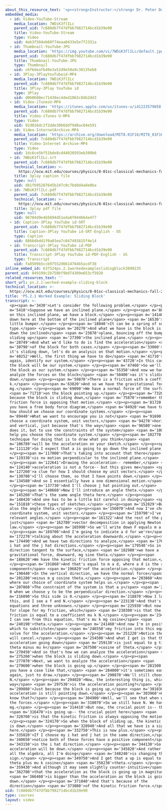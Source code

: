 ```yaml
---
about_this_resource_text: '<p><strong>Instructor:</strong> Dr. Peter Dourmashkin</p>'
embedded_media:
  - id: Video-YouTube-Stream
    media_location: 7WDiK3flILc
    parent_uid: 7c680db7f47dfbb7982714bcd1b39e90
    title: Video-YouTube-Stream
    type: Video
    uid: 4eb3f504eb60f74eaa0433e5e7f2331a
  - id: Thumbnail-YouTube-JPG
    media_location: 'https://img.youtube.com/vi/7WDiK3flILc/default.jpg'
    parent_uid: 7c680db7f47dfbb7982714bcd1b39e90
    title: Thumbnail-YouTube-JPG
    type: Thumbnail
    uid: c6f6deafb49e3a52d9e50a9c30135eb8
  - id: 3Play-3PlayYouTubeid-MP4
    media_location: 7WDiK3flILc
    parent_uid: 7c680db7f47dfbb7982714bcd1b39e90
    title: 3Play-3Play YouTube id
    type: 3Play
    uid: d060688ec71438ec4ded1063c0db2dd3
  - id: Video-iTunesU-MP4
    media_location: 'https://itunes.apple.com/us/itunes-u/id1223579658'
    parent_uid: 7c680db7f47dfbb7982714bcd1b39e90
    title: Video-iTunes U-MP4
    type: Video
    uid: 92d016dc2f2dde3066ddf9d8ac04e591
  - id: Video-InternetArchive-MP4
    media_location: 'https://archive.org/download/MIT8.01F16/MIT8_01F16_W02PS01v01_360p.mp4'
    parent_uid: 7c680db7f47dfbb7982714bcd1b39e90
    title: Video-Internet Archive-MP4
    type: Video
    uid: 1dc6ce5bf51bde8cd44020593eb399b6
  - id: 7WDiK3flILc.srt
    parent_uid: 7c680db7f47dfbb7982714bcd1b39e90
    technical_location: >-
      https://ocw.mit.edu/courses/physics/8-01sc-classical-mechanics-fall-2016/week-2-newtons-laws/ps.2.1-worked-example-sliding-block/ps.2.1-worked-example-sliding-block/7WDiK3flILc.srt
    title: 3play caption file
    type: null
    uid: d81f695287645b247c0c7bddd4a8e0ba
  - id: 7WDiK3flILc.pdf
    parent_uid: 7c680db7f47dfbb7982714bcd1b39e90
    technical_location: >-
      https://ocw.mit.edu/courses/physics/8-01sc-classical-mechanics-fall-2016/week-2-newtons-laws/ps.2.1-worked-example-sliding-block/ps.2.1-worked-example-sliding-block/7WDiK3flILc.pdf
    title: 3play pdf file
    type: null
    uid: 96784d9e4b5694d51eda8f044664e4f7
  - id: Caption-3Play YouTube id-SRT
    parent_uid: 7c680db7f47dfbb7982714bcd1b39e90
    title: Caption-3Play YouTube id-SRT-English - US
    type: Caption
    uid: 8866dbdd1f0a03ea7c047493815f4e14
  - id: Transcript-3Play YouTube id-PDF
    parent_uid: 7c680db7f47dfbb7982714bcd1b39e90
    title: Transcript-3Play YouTube id-PDF-English - US
    type: Transcript
    uid: fa8509b5ccb97552d6614764b5acdf38
inline_embed_id: 637524ps.2.1workedexampleslidingblock3899235
parent_uid: 049199c2b750bf9b074389e653cf5020
related_resources_text: ''
short_url: ps.2.1-worked-example-sliding-block
technical_location: >-
  https://ocw.mit.edu/courses/physics/8-01sc-classical-mechanics-fall-2016/week-2-newtons-laws/ps.2.1-worked-example-sliding-block/ps.2.1-worked-example-sliding-block
title: 'PS.2.1 Worked Example: Sliding Block'
transcript: >-
  <p><span m='3430'>Let's consider the following problem.</span> </p><p><span
  m='5410'>Suppose we have an inclined plane.</span> </p><p><span m='8830'>And
  on this inclined plane, we have a block.</span> </p><p><span m='14140'>And
  down here at the bottom of the inclined plane</span> <span m='16530'>is a
  little bumper.</span> </p><p><span m='18040'>It can be a spring of some
  type.</span> </p><p><span m='20270'>And what we have is the block is sliding
  down the inclined</span> <span m='23870'>plane, bouncing off the bumper, and
  sliding up</span> <span m='27390'>the inclined plane.</span> </p><p><span
  m='28749'>And what we'd like to do is find the acceleration</span> <span
  m='30790'>of the block for both cases.</span> </p><p><span m='33060'>So when
  it's sliding down, let's do an analysis on that motion.</span> </p><p><span
  m='40252'>Well, the first thing we have to do</span> <span m='41710'>is,
  again, identify our system.</span> </p><p><span m='43720'>In this case, just
  the block will be our system.</span> </p><p><span m='47460'>So we'll put in
  the block as our system.</span> </p><p><span m='55350'>And now we have to
  analyze the forces on the block</span> <span m='58400'>as it's sliding
  down.</span> </p><p><span m='59870'>There is a friction with a coefficient mu
  k.</span> </p><p><span m='63820'>And so we have the gravitational force,
  mg.</span> </p><p><span m='69090'>We have a normal force of the surface</span>
  <span m='71710'>on the block pointing up.</span> </p><p><span m='73260'>And
  because the block is sliding down,</span> <span m='75870'>remember that our
  friction force is opposing that motion.</span> </p><p><span m='81720'>Now when
  you have a free body force diagram,</span> <span m='84920'>we have to decide
  how should we choose our coordinate systems.</span> </p><p><span
  m='89440'>What we want to encourage you is not</span> <span m='91690'>to
  choose a coordinate system, unit vectors,</span> <span m='94270'>horizontal
  and vertical, just because that's the way</span> <span m='96580'>one always
  does it, but to use the constraints of the system</span> <span m='100580'>to
  help you choose the coordinate system.</span> </p><p><span m='102770'>Now a
  technique for doing that is to draw what you think</span> <span
  m='106789'>will be the acceleration on your sketch.</span> </p><p><span
  m='111120'>So I expect that a is going to go down the inclined plane.</span>
  </p><p><span m='117000'>That's taking into account that there</span> <span
  m='119330'>is no motion perpendicular to the inclined plane.</span>
  </p><p><span m='122641'>Drawing the acceleration-- remember,</span> <span
  m='124140'>acceleration is not a force-- but this gives me</span> <span
  m='127260'>a clue for how I should choose my unit vectors.</span> </p><p><span
  m='130780'>I'll choose them, so that I have points down.</span> </p><p><span
  m='134580'>And so I essentially have a one dimensional motion.</span>
  </p><p><span m='137730'>And I'll choose j hat pointing out.</span>
  </p><p><span m='140660'>Now I'll introduce an angle theta.</span> </p><p><span
  m='145260'>That's the same angle theta here.</span> </p><p><span
  m='148420'>And one has to be a little bit careful in doing</span> <span
  m='151810'>these types of sketches.</span> </p><p><span m='152829'>But this is
  also the angle theta.</span> </p><p><span m='156070'>And now I've chosen a
  coordinate system, unit vectors.</span> </p><p><span m='159790'>I've indicated
  relevant angles.</span> </p><p><span m='161322'>And the rest of the problem is
  just</span> <span m='162780'>vector decomposition in applying Newton's second
  law.</span> </p><p><span m='165990'>So we'll write down F equals m a.</span>
  </p><p><span m='169700'>And I'm going to indicate a d for we're</span> <span
  m='172270'>talking about the acceleration downwards.</span> </p><p><span
  m='174490'>And we have two directions to analyze,</span> <span m='176920'>the
  i hat and the j hat directions.</span> </p><p><span m='179540'>So in the
  direction tangent to the surface,</span> <span m='182980'>we have a
  gravitational force, downward, mg sine theta.</span> </p><p><span
  m='188620'>We have the kinetic friction force opposing that motion.</span>
  </p><p><span m='191860'>And that's equal to m a d, where a d is the x
  component</span> <span m='196829'>of the acceleration.</span> </p><p><span
  m='198440'>In the vertical direction, we have the normal force</span> <span
  m='201280'>minus m g cosine theta.</span> </p><p><span m='203860'>And here's
  where our choice of coordinate system helps us.</span> </p><p><span
  m='207860'>The constraint of the system is that a y</span> <span m='211630'>is
  0 when we choose y to be the perpendicular direction.</span> </p><p><span
  m='216090'>So this side is 0.</span> </p><p><span m='218870'>Now I look at
  this, and I see a f and N.</span> </p><p><span m='223130'>And that's only two
  equations and three unknowns.</span> </p><p><span m='225930'>But now I have a
  for slope for my friction, which</span> <span m='230300'>is that the kinetic
  friction is equal to a coefficient mu k N.</span> </p><p><span m='234980'>And
  I can see from this equation, that's mu k mg cosine</span> <span
  m='240190'>theta.</span> </p><p><span m='241460'>And now I'm in position in
  which to substitute</span> <span m='246550'>my friction into this equation and
  solve for the acceleration.</span> </p><p><span m='251220'>Notice the mass
  will cancel.</span> </p><p><span m='254500'>And what I get is that the
  acceleration going down</span> <span m='259130'>is just equal to g times sine
  theta minus mu k</span> <span m='267500'>cosine of theta.</span> </p><p><span
  m='270450'>And so that's how we can analyze the acceleration</span> <span
  m='275260'>when the block is sliding down.</span> </p><p><span
  m='277070'>Next, we want to analyze the acceleration</span> <span
  m='279600'>when the block is going up.</span> </p><p><span m='281500'>Now when
  you have a case like that,</span> <span m='284000'>it's sometimes easier,
  again, just to draw.</span> </p><p><span m='290870'>We'll still choose
  N.</span> </p><p><span m='294020'>Now, the interesting thing is, which
  way</span> <span m='297530'>is the acceleration pointing?</span> </p><p><span
  m='299080'>Just because the block is going up,</span> <span m='301830'>the
  acceleration is still pointing down.</span> </p><p><span m='303960'>How do you
  know that?</span> </p><p><span m='304900'>Well, we'll see that when we analyze
  the forces.</span> </p><p><span m='310070'>So we still have N. We have
  mg.</span> </p><p><span m='314410'>But now, the crucial point is-- this</span>
  <span m='316470'>is going up-- the crucial point here</span> <span
  m='320760'>is that the kinetic friction is always opposing the motion.</span>
  </p><p><span m='324170'>So when the block of sliding up, the kinetic friction
  is down.</span> </p><p><span m='328940'>And all that we have is a sign change
  here.</span> </p><p><span m='332750'>This is now plus.</span> </p><p><span
  m='335020'>If I choose my i hat and j hat in the same direction,</span> <span
  m='340650'>notice both of these forces have a positive component</span> <span
  m='343150'>in the i hat direction.</span> </p><p><span m='344130'>So the
  acceleration will be down.</span> </p><p><span m='345820'>And rather than do
  all the algebra, all I'm doing</span> <span m='348240'>is changing the
  sign.</span> </p><p><span m='349750'>And I get that a up is equal to g sign
  theta plus mu k cosine</span> <span m='358230'>theta.</span> </p><p><span
  m='359430'>And although it may seem slightly counter-intuitive</span> <span
  m='362780'>that the acceleration as the block is going up in magnitude</span>
  <span m='366460'>is bigger than the acceleration as the block is going
  down.</span> </p><p><span m='371040'>And that's because of the
  direction</span> <span m='373080'>of the kinetic friction force.</span> </p>
uid: 7c680db7f47dfbb7982714bcd1b39e90
type: courses
layout: video
---
```

